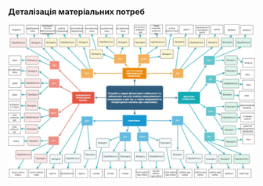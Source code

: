 ### Деталізація матеріальних потреб
![](https://github.com/oleksandrblazhko/ai-211-martinyuk/blob/ai-211-martinyuk_with_laboratory_work_1/1-SoftwareRequirements/1.1-DeterminingConsumerNeeds/1.1.2-MaterialNeedsDetails/MindMap.jpg)

